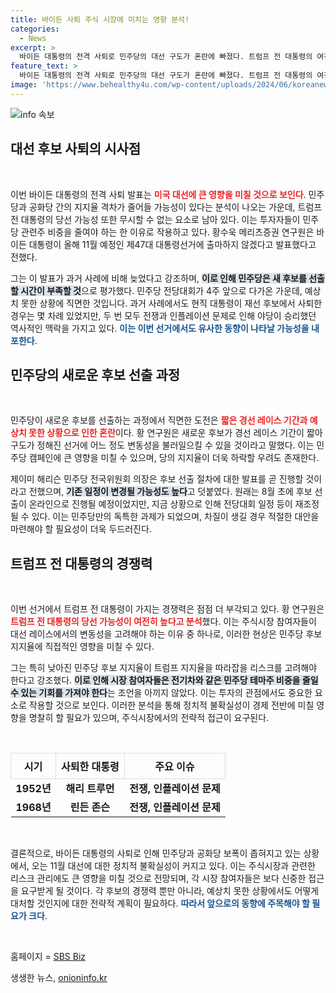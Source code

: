 ```yaml
---
title: 바이든 사퇴 주식 시장에 미치는 영향 분석!
categories:
  - News
excerpt: >
  바이든 대통령의 전격 사퇴로 민주당의 대선 구도가 혼란에 빠졌다. 트럼프 전 대통령의 여전히 높은 당선 가능성 속에, 투자자들은 민주당 관련주의 비중 축소를 고려해야 할 시점에 접어들었다. 과연 새로운 후보가 어떤 변화를 가져올까?
feature_text: >
  바이든 대통령의 전격 사퇴로 민주당의 대선 구도가 혼란에 빠졌다. 트럼프 전 대통령의 여전히 높은 당선 가능성 속에, 투자자들은 민주당 관련주의 비중 축소를 고려해야 할 시점에 접어들었다. 과연 새로운 후보가 어떤 변화를 가져올까?
image: 'https://www.behealthy4u.com/wp-content/uploads/2024/06/koreanews.jpg'
---
```


<p><img src="https://www.behealthy4u.com/wp-content/uploads/2024/06/koreanews.jpg" alt="info 속보" /></p>

<h2 data-ke-size="size26">대선 후보 사퇴의 시사점</h2>

<p data-ke-size="size16">&nbsp;</p>

<p>이번 바이든 대통령의 전격 사퇴 발표는 <b><span style="color: #ee2323;">미국 대선에 큰 영향을 미칠 것으로 보인다</span></b>. 민주당과 공화당 간의 지지율 격차가 줄어들 가능성이 있다는 분석이 나오는 가운데, 트럼프 전 대통령의 당선 가능성 또한 무시할 수 없는 요소로 남아 있다. 이는 투자자들이 민주당 관련주 비중을 줄여야 하는 한 이유로 작용하고 있다. 황수욱 메리츠증권 연구원은 바이든 대통령이 올해 11월 예정인 제47대 대통령선거에 출마하지 않겠다고 발표했다고 전했다.</p>

<p>그는 이 발표가 과거 사례에 비해 늦었다고 강조하며, <b><span style="background-color: #21538527;">이로 인해 민주당은 새 후보를 선출할 시간이 부족할 것</span></b>으로 평가했다. 민주당 전당대회가 4주 앞으로 다가온 가운데, 예상치 못한 상황에 직면한 것입니다. 과거 사례에서도 현직 대통령이 재선 후보에서 사퇴한 경우는 몇 차례 있었지만, 두 번 모두 전쟁과 인플레이션 문제로 인해 야당이 승리했던 역사적인 맥락을 가지고 있다. <b><span style="color: #1a5490;">이는 이번 선거에서도 유사한 동향이 나타날 가능성을 내포한다</span></b>.</p>

<h2 data-ke-size="size26">민주당의 새로운 후보 선출 과정</h2>

<p data-ke-size="size16">&nbsp;</p>

<p>민주당이 새로운 후보를 선출하는 과정에서 직면한 도전은 <b><span style="color: #ee2323;">짧은 경선 레이스 기간과 예상치 못한 상황으로 인한 혼란</span></b>이다. 황 연구원은 새로운 후보가 경선 레이스 기간이 짧아 구도가 정해진 선거에 어느 정도 변동성을 불러일으킬 수 있을 것이라고 말했다. 이는 민주당 캠페인에 큰 영향을 미칠 수 있으며, 당의 지지율이 더욱 하락할 우려도 존재한다.</p>

<p>제이미 해리슨 민주당 전국위원회 의장은 후보 선출 절차에 대한 발표를 곧 진행할 것이라고 전했으며, <b><span style="background-color: #21538527;">기존 일정이 변경될 가능성도 높다</span></b>고 덧붙였다. 원래는 8월 초에 후보 선출이 온라인으로 진행될 예정이었지만, 지금 상황으로 인해 전당대회 일정 등이 재조정될 수 있다. 이는 민주당만의 독특한 과제가 되었으며, 차질이 생길 경우 적절한 대안을 마련해야 할 필요성이 더욱 두드러진다.</p>

<h2 data-ke-size="size26">트럼프 전 대통령의 경쟁력</h2>

<p data-ke-size="size16">&nbsp;</p>

<p>이번 선거에서 트럼프 전 대통령이 가지는 경쟁력은 점점 더 부각되고 있다. 황 연구원은 <b><span style="color: #ee2323;">트럼프 전 대통령의 당선 가능성이 여전히 높다고 분석</span></b>했다. 이는 주식시장 참여자들이 대선 레이스에서의 변동성을 고려해야 하는 이유 중 하나로, 이러한 현상은 민주당 후보 지지율에 직접적인 영향을 미칠 수 있다.</p>

<p>그는 특히 낮아진 민주당 후보 지지율이 트럼프 지지율을 따라잡을 리스크를 고려해야 한다고 강조했다. <b><span style="background-color: #21538527;">이로 인해 시장 참여자들은 전기차와 같은 민주당 테마주 비중을 줄일 수 있는 기회를 가져야 한다</span></b>는 조언을 아끼지 않았다. 이는 투자의 관점에서도 중요한 요소로 작용할 것으로 보인다. 이러한 분석을 통해 정치적 불확실성이 경제 전반에 미칠 영향을 명찰히 할 필요가 있으며, 주식시장에서의 전략적 접근이 요구된다.</p>

<p data-ke-size="size16">&nbsp;</p>

<table style="width: 100%; border-collapse: collapse;">
    <tr>
        <th style="border: 1px solid #ddd; padding: 8px;">시기</th>
        <th style="border: 1px solid #ddd; padding: 8px;">사퇴한 대통령</th>
        <th style="border: 1px solid #ddd; padding: 8px;">주요 이슈</th>
    </tr>
    <tr>
        <td style="text-align: center; height: 17px;"><b>1952년</b></td>
        <td style="text-align: center; height: 17px;"><b>해리 트루먼</b></td>
        <td style="text-align: center; height: 17px;"><b>전쟁, 인플레이션 문제</b></td>
    </tr>
    <tr>
        <td style="text-align: center; height: 17px;"><b>1968년</b></td>
        <td style="text-align: center; height: 17px;"><b>린든 존슨</b></td>
        <td style="text-align: center; height: 17px;"><b>전쟁, 인플레이션 문제</b></td>
    </tr>
</table>

<p data-ke-size="size16">&nbsp;</p>

<p>결론적으로, 바이든 대통령의 사퇴로 인해 민주당과 공화당 보폭이 좁혀지고 있는 상황에서, 오는 11월 대선에 대한 정치적 불확실성이 커지고 있다. 이는 주식시장과 관련한 리스크 관리에도 큰 영향을 미칠 것으로 전망되며, 각 시장 참여자들은 보다 신중한 접근을 요구받게 될 것이다. 각 후보의 경쟁력 뿐만 아니라, 예상치 못한 상황에서도 어떻게 대처할 것인지에 대한 전략적 계획이 필요하다. <b><span style="color: #1a5490;">따라서 앞으로의 동향에 주목해야 할 필요가 크다</span></b>.</p>

<p data-ke-size="size16">&nbsp;</p>

<p>홈페이지 = <a href="https://url.kr/9pghjn">SBS Biz</a></p>
생생한 뉴스, <a href="https://onioninfo.kr" rel="dofollow">onioninfo.kr</a>


